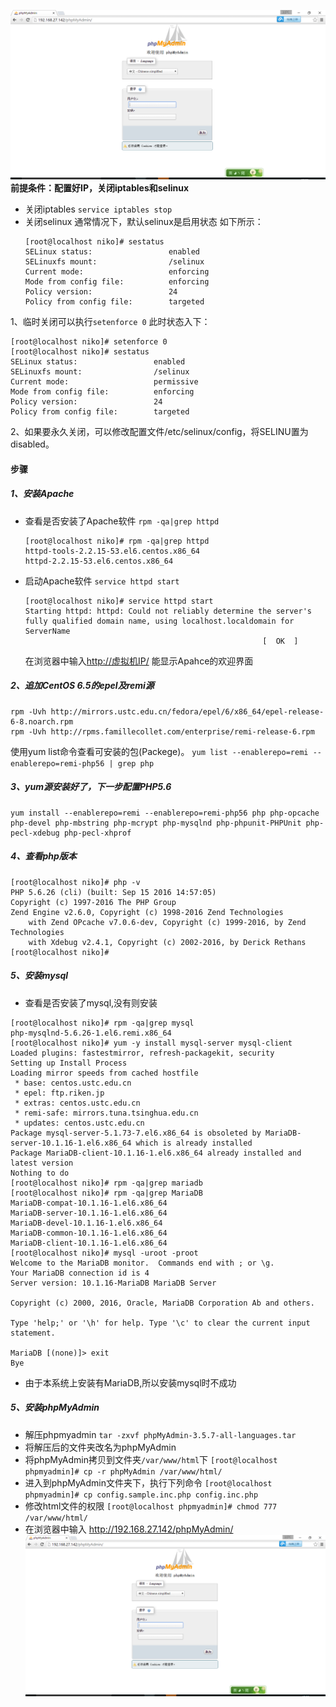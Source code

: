 ![](/assets/QQ截图20161008105136.png)**前提条件：配置好IP，关闭iptables和selinux**

* 关闭iptables
  `service iptables stop`
* 关闭selinux
  通常情况下，默认selinux是启用状态
  如下所示：
  ```
  [root@localhost niko]# sestatus
  SELinux status:                 enabled
  SELinuxfs mount:                /selinux
  Current mode:                   enforcing
  Mode from config file:          enforcing
  Policy version:                 24
  Policy from config file:        targeted
  ```


1、临时关闭可以执行`setenforce 0`
此时状态入下：

```
[root@localhost niko]# setenforce 0
[root@localhost niko]# sestatus
SELinux status:                 enabled
SELinuxfs mount:                /selinux
Current mode:                   permissive
Mode from config file:          enforcing
Policy version:                 24
Policy from config file:        targeted
```

2、如果要永久关闭，可以修改配置文件\/etc\/selinux\/config，将SELINU置为disabled。

#### 步骤

##### 1、安装Apache

* 查看是否安装了Apache软件
  `rpm -qa|grep httpd`

  ```
  [root@localhost niko]# rpm -qa|grep httpd
  httpd-tools-2.2.15-53.el6.centos.x86_64
  httpd-2.2.15-53.el6.centos.x86_64
  ```

* 启动Apache软件
  `service httpd start`

  ```
  [root@localhost niko]# service httpd start
  Starting httpd: httpd: Could not reliably determine the server's fully qualified domain name, using localhost.localdomain for ServerName
                                                       [  OK  ]
  ```

  在浏览器中输入[http:\/\/虚拟机IP\/](http://虚拟机IP/) 能显示Apahce的欢迎界面


##### 2、追加CentOS 6.5的epel及remi源

```
rpm -Uvh http://mirrors.ustc.edu.cn/fedora/epel/6/x86_64/epel-release-6-8.noarch.rpm
rpm -Uvh http://rpms.famillecollet.com/enterprise/remi-release-6.rpm
```

使用yum list命令查看可安装的包\(Packege\)。
`yum list --enablerepo=remi --enablerepo=remi-php56 | grep php`

##### 3、yum源安装好了，下一步配置PHP5.6

```
yum install --enablerepo=remi --enablerepo=remi-php56 php php-opcache php-devel php-mbstring php-mcrypt php-mysqlnd php-phpunit-PHPUnit php-pecl-xdebug php-pecl-xhprof
```

##### 4、查看php版本

```
[root@localhost niko]# php -v
PHP 5.6.26 (cli) (built: Sep 15 2016 14:57:05) 
Copyright (c) 1997-2016 The PHP Group
Zend Engine v2.6.0, Copyright (c) 1998-2016 Zend Technologies
    with Zend OPcache v7.0.6-dev, Copyright (c) 1999-2016, by Zend Technologies
    with Xdebug v2.4.1, Copyright (c) 2002-2016, by Derick Rethans
[root@localhost niko]# 

```

##### 5、安装mysql

* 查看是否安装了mysql,没有则安装

```
[root@localhost niko]# rpm -qa|grep mysql
php-mysqlnd-5.6.26-1.el6.remi.x86_64
[root@localhost niko]# yum -y install mysql-server mysql-client
Loaded plugins: fastestmirror, refresh-packagekit, security
Setting up Install Process
Loading mirror speeds from cached hostfile
 * base: centos.ustc.edu.cn
 * epel: ftp.riken.jp
 * extras: centos.ustc.edu.cn
 * remi-safe: mirrors.tuna.tsinghua.edu.cn
 * updates: centos.ustc.edu.cn
Package mysql-server-5.1.73-7.el6.x86_64 is obsoleted by MariaDB-server-10.1.16-1.el6.x86_64 which is already installed
Package MariaDB-client-10.1.16-1.el6.x86_64 already installed and latest version
Nothing to do
[root@localhost niko]# rpm -qa|grep mariadb
[root@localhost niko]# rpm -qa|grep MariaDB
MariaDB-compat-10.1.16-1.el6.x86_64
MariaDB-server-10.1.16-1.el6.x86_64
MariaDB-devel-10.1.16-1.el6.x86_64
MariaDB-common-10.1.16-1.el6.x86_64
MariaDB-client-10.1.16-1.el6.x86_64
[root@localhost niko]# mysql -uroot -proot
Welcome to the MariaDB monitor.  Commands end with ; or \g.
Your MariaDB connection id is 4
Server version: 10.1.16-MariaDB MariaDB Server

Copyright (c) 2000, 2016, Oracle, MariaDB Corporation Ab and others.

Type 'help;' or '\h' for help. Type '\c' to clear the current input statement.

MariaDB [(none)]> exit
Bye

```

* 由于本系统上安装有MariaDB,所以安装mysql时不成功

##### 5、安装phpMyAdmin

* 解压phpmyadmin
  `tar -zxvf phpMyAdmin-3.5.7-all-languages.tar`
* 将解压后的文件夹改名为phpMyAdmin
* 将phpMyAdmin拷贝到文件夹`/var/www/html`下
  `[root@localhost phpmyadmin]# cp -r phpMyAdmin /var/www/html/`
* 进入到phpMyAdmin文件夹下，执行下列命令
  `[root@localhost phpmyadmin]# cp config.sample.inc.php config.inc.php`
* 修改html文件的权限
  `[root@localhost phpmyadmin]# chmod 777 /var/www/html/`
* 在浏览器中输入 http://192.168.27.142/phpMyAdmin/
![](/assets/QQ截图20161008105136.png)
